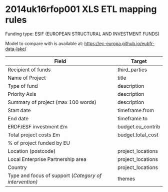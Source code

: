# 2014uk16rfop001 XLS ETL mapping rules

Funding type: ESIF (EUROPEAN STRUCTURAL AND INVESTMENT FUNDS)

Model to compare with is available at: https://ec-europa.github.io/eubfr-data-lake/

| Field                                                  | Target            |
| ------------------------------------------------------ | ----------------- |
| Recipient of funds                                     | third_parties     |
| Name of Project                                        | title             |
| Type of fund                                           | description       |
| Priority Axis                                          | description       |
| Summary of project (max 100 words)                     | description       |
| Start date                                             | timeframe.from    |
| End date                                               | timeframe.to      |
| ERDF/ESF investment £m                                 | budget.eu_contrib |
| Total project costs £m                                 | budget.total_cost |
| % of project funded by EU                              |                   |
| Location (postcode)                                    | project_locations |
| Local Enterprise Partnership area                      | project_locations |
| Country                                                | project_locations |
| Type and focus of support (_Category of intervention)_ | themes            |
